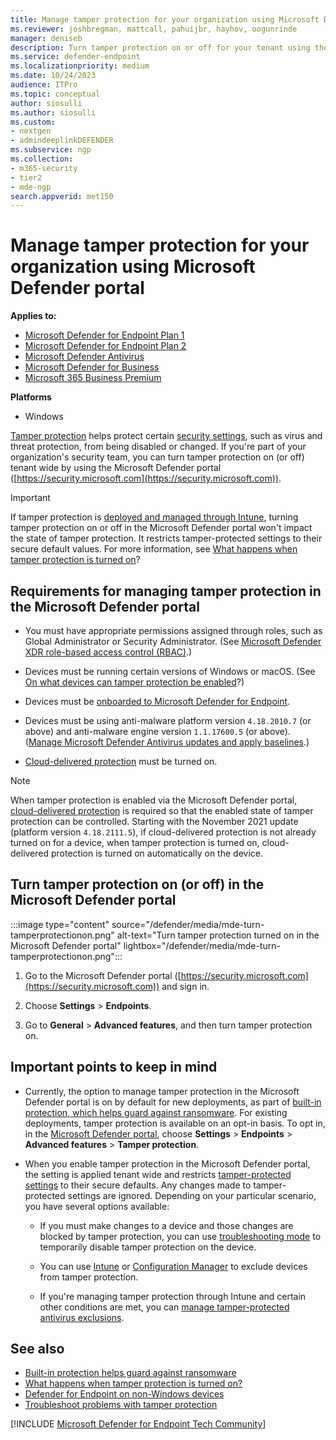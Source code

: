 ```yaml
---
title: Manage tamper protection for your organization using Microsoft Defender XDR
ms.reviewer: joshbregman, mattcall, pahuijbr, hayhov, oogunrinde
manager: deniseb
description: Turn tamper protection on or off for your tenant using the Microsoft Defender portal.
ms.service: defender-endpoint
ms.localizationpriority: medium
ms.date: 10/24/2023
audience: ITPro
ms.topic: conceptual
author: siosulli
ms.author: siosulli
ms.custom: 
- nextgen
- admindeeplinkDEFENDER
ms.subservice: ngp
ms.collection: 
- m365-security
- tier2
- mde-ngp
search.appverid: met150
---
```


# Manage tamper protection for your organization using Microsoft Defender portal

**Applies to:**

- [Microsoft Defender for Endpoint Plan 1](microsoft-defender-endpoint.md)
- [Microsoft Defender for Endpoint Plan 2](microsoft-defender-endpoint.md)
- [Microsoft Defender Antivirus](microsoft-defender-antivirus-windows.md)
- [Microsoft Defender for Business](/defender-business/mdb-overview)
- [Microsoft 365 Business Premium](/Microsoft-365/business-premium/m365bp-overview)

**Platforms**
- Windows

[Tamper protection](prevent-changes-to-security-settings-with-tamper-protection.md) helps protect certain [security settings](prevent-changes-to-security-settings-with-tamper-protection.md#what-happens-when-tamper-protection-is-turned-on), such as virus and threat protection, from being disabled or changed. If you're part of your organization's security team, you can turn tamper protection on (or off) tenant wide by using the Microsoft Defender portal ([https://security.microsoft.com](https://security.microsoft.com)).

> [!IMPORTANT]
> If tamper protection is [deployed and managed through Intune](manage-tamper-protection-intune.md), turning tamper protection on or off in the Microsoft Defender portal won't impact the state of tamper protection. It restricts tamper-protected settings to their secure default values. For more information, see [What happens when tamper protection is turned on](prevent-changes-to-security-settings-with-tamper-protection.md#what-happens-when-tamper-protection-is-turned-on)?

<a name='requirements-for-managing-tamper-protection-in-the-microsoft-365-defender-portal'></a>

## Requirements for managing tamper protection in the Microsoft Defender portal

- You must have appropriate permissions assigned through roles, such as Global Administrator or Security Administrator. (See [Microsoft Defender XDR role-based access control (RBAC)](/defender-xdr/manage-rbac).)

- Devices must be running certain versions of Windows or macOS. (See [On what devices can tamper protection be enabled](prevent-changes-to-security-settings-with-tamper-protection.md#on-what-devices-can-tamper-protection-be-enabled)?)

- Devices must be [onboarded to Microsoft Defender for Endpoint](onboarding.md).

- Devices must be using anti-malware platform version `4.18.2010.7` (or above) and anti-malware engine version `1.1.17600.5` (or above). ([Manage Microsoft Defender Antivirus updates and apply baselines](microsoft-defender-antivirus-updates.md).)

- [Cloud-delivered protection](enable-cloud-protection-microsoft-defender-antivirus.md) must be turned on.

> [!NOTE]
> When tamper protection is enabled via the Microsoft Defender portal, [cloud-delivered protection](cloud-protection-microsoft-defender-antivirus.md) is required so that the enabled state of tamper protection can be controlled. Starting with the November 2021 update (platform version `4.18.2111.5`), if cloud-delivered protection is not already turned on for a device, when tamper protection is turned on, cloud-delivered protection is turned on automatically on the device.   

<a name='turn-tamper-protection-on-or-off-in-the-microsoft-365-defender-portal'></a>

## Turn tamper protection on (or off) in the Microsoft Defender portal

:::image type="content" source="/defender/media/mde-turn-tamperprotectionon.png" alt-text="Turn tamper protection turned on in the Microsoft Defender portal" lightbox="/defender/media/mde-turn-tamperprotectionon.png":::

1. Go to the Microsoft Defender portal ([https://security.microsoft.com](https://security.microsoft.com)) and sign in.

2. Choose **Settings** \> **Endpoints**.

3. Go to **General** \> **Advanced features**, and then turn tamper protection on.

## Important points to keep in mind

- Currently, the option to manage tamper protection in the Microsoft Defender portal is on by default for new deployments, as part of [built-in protection, which helps guard against ransomware](built-in-protection.md). For existing deployments, tamper protection is available on an opt-in basis. To opt in, in the [Microsoft Defender portal](https://go.microsoft.com/fwlink/p/?linkid=2077139), choose **Settings** \> **Endpoints** \> **Advanced features** \> **Tamper protection**. 

- When you enable tamper protection in the Microsoft Defender portal, the setting is applied tenant wide and restricts [tamper-protected settings](prevent-changes-to-security-settings-with-tamper-protection.md#what-happens-when-tamper-protection-is-turned-on) to their secure defaults. Any changes made to tamper-protected settings are ignored. Depending on your particular scenario, you have several options available: 

   - If you must make changes to a device and those changes are blocked by tamper protection, you can use [troubleshooting mode](enable-troubleshooting-mode.md) to temporarily disable tamper protection on the device.
   
   - You can use [Intune](manage-tamper-protection-intune.md) or [Configuration Manager](manage-tamper-protection-configuration-manager.md) to exclude devices from tamper protection. 
   
   - If you're managing tamper protection through Intune and certain other conditions are met, you can [manage tamper-protected antivirus exclusions](manage-tamper-protection-intune.md#tamper-protection-for-antivirus-exclusions).  

## See also

- [Built-in protection helps guard against ransomware](built-in-protection.md)
- [What happens when tamper protection is turned on?](prevent-changes-to-security-settings-with-tamper-protection.md#what-happens-when-tamper-protection-is-turned-on)
- [Defender for Endpoint on non-Windows devices](configure-endpoints-non-windows.md)
- [Troubleshoot problems with tamper protection](troubleshoot-problems-with-tamper-protection.yml)

[!INCLUDE [Microsoft Defender for Endpoint Tech Community](../includes/defender-mde-techcommunity.md)]

